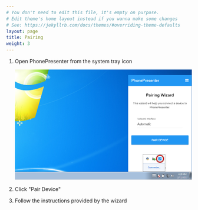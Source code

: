 ```yaml
---
# You don't need to edit this file, it's empty on purpose.
# Edit theme's home layout instead if you wanna make some changes
# See: https://jekyllrb.com/docs/themes/#overriding-theme-defaults
layout: page
title: Pairing
weight: 3
---
```


1. Open PhonePresenter from the system tray icon

    ![PhonePresenter in system tray](/assets/img/system_tray_win.png)

2. Click "Pair Device"

3. Follow the instructions provided by the wizard
